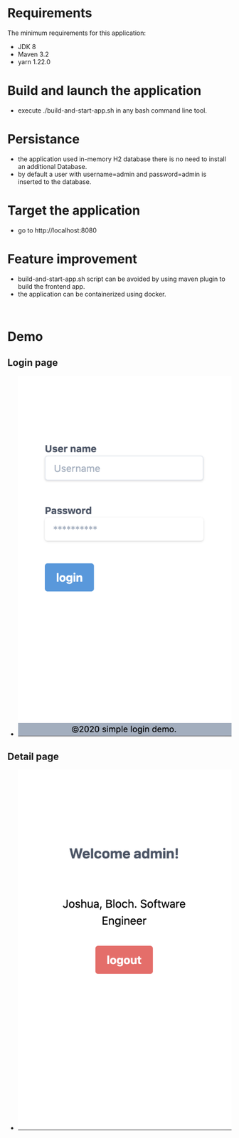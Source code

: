 
# Requirements
The minimum requirements for this application:
- JDK 8
- Maven 3.2
- yarn 1.22.0

# Build and launch the application 
- execute ./build-and-start-app.sh in any bash command line tool.


# Persistance
- the application used in-memory H2 database there is no need to install an additional Database. 
- by default a user with username=admin and password=admin is inserted to the database. 

# Target the application
- go to http://localhost:8080 


# Feature improvement 
- build-and-start-app.sh script can be avoided by using maven plugin to build the frontend app. 
- the application can be containerized using docker. 

 
# Demo
## Login page
- ![login page](https://github.com/jLeta/images/blob/main/Screen%20Shot%202020-11-23%20at%2011.11.25%20PM.png?raw=true)

## Detail page
- ![login page](https://github.com/jLeta/images/blob/main/Screen%20Shot%202020-11-23%20at%2011.15.46%20PM.png?raw=true)
